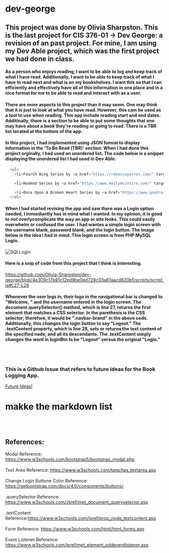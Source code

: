 # dev-george
## This project was done by Olivia Sharpston. This is the last project for CIS 376-01 -> Dev George: a revision of an past project. For mine, I am using my Dev Able project, which was the first project we had done in class.

#### As a person who enjoys reading, I want to be able to log and keep track of what I have read. Additionally, I want to be able to keep track of what I have to read next and what is on my bookshelves. I want this so that I can efficiently and effectively have all of this information in one place and in a nice format for me to be able to read and interact with as a user. 

#### There are more aspects to this project than it may seem. One may think that it is just to look at what you have read. However, this cam be used as a tool to use when reading. This app include reading start and end dates. Additinally, there is a section to be able to put some thoughts that one may have about a book they're reading or going to read. There is a TBR list located at the bottom of the app.

#### In this project, I had implemented using JSON fomrat to display information in the 'To Be Read (TBR)' section. When I had done this project orginally, I had used an unordered list. The code below is a snippet displaying the unordered list I had used in Dev Able.
```javascript
  <ul>
    <li>Fourth Wing Series by <a href="https://rebeccayarros.com/" target="_blank">Rebecca Yarros</a></li>

    <li>Hooked Series by <a href="https://www.emilymcintire.com/" target="_blank">Emily McIntire</a></li>

    <li>Once Upon A Broken Heart Series by <a href="https://www.goodreads.com/author/show/14137787.Stephanie_Garber" target="_blank">Stephanie Garber</a></li>
  </ul>
```

#### When I had started revising the app and saw there was a Login option needed, I immediantly has in mind what I wanted. In my opinion, it is good to not overlycomplicate the way an app or site looks. This could easily overwhelm or confused the user. I had wantes a simple login screen with the username blank, password blank, and the login button. The image below is the idea I had in mind. This login screen is from PHP MySQL Login. 
<img src="https://designmodo.com/wp-content/uploads/2018/12/5-PHP-MySQL-Login-System.jpg" alt="SQLLogin">


#### Here is a snip of code from this project that I think is interesting. 
https://github.com/Olivia-Sharpston/dev-george/blob/4e309c17b91c12ed9be0ed729c03a61aacd820b1/scripts/script.js#L27-L28
#### Whenever the user logs in, their logo in the navigational bar is changed to "Welcome, " and the username entered in the login screen. The document.querySelector() method, which is line 27, returns the first element that matches a CSS selector. In the parethesis is the CSS selector; therefore, it would be ".navbar-brand" in the above code. Additionally, this changes the login button to say "Logout." The .textContent property, which is line 28, sets or returns the text content of the specified node, and all its descendants. The .textContent simply changes the word in loginBtn to be "Logout" versus the original "Login."

<br></br>

### This is a Github Issue that refers to future ideas for the Book Logging App. 
<a href="https://github.com/Olivia-Sharpston/dev-george/issues/1" target="_blank">Future Ideas!</a>
# makke the markdown list

<br></br>

## References:
Modal Reference: https://www.w3schools.com/bootstrap5/bootstrap_modal.php
<br></br>
Text Area Reference: https://www.w3schools.com/tags/tag_textarea.asp
<br></br>
Change Login Buttone Color Reference: https://getbootstrap.com/docs/4.0/components/buttons/
<br></br>
.querySelector Reference: https://www.w3schools.com/Jsref/met_document_queryselector.asp
<br></br>
.textContent Reference:https://www.w3schools.com/jsref/prop_node_textcontent.asp
<br></br>
Form Reference: https://www.w3schools.com/html/html_forms.asp
<br></br>
Event Listener Reference: https://www.w3schools.com/jsref/met_element_addeventlistener.asp
